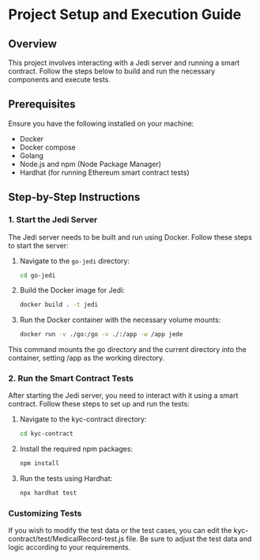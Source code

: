 # Project Setup and Execution Guide

## Overview

This project involves interacting with a Jedi server and running a smart contract. Follow the steps below to build and run the necessary components and execute tests.

## Prerequisites

Ensure you have the following installed on your machine:
- Docker
- Docker compose
- Golang
- Node.js and npm (Node Package Manager)
- Hardhat (for running Ethereum smart contract tests)

## Step-by-Step Instructions

### 1. Start the Jedi Server

The Jedi server needs to be built and run using Docker. Follow these steps to start the server:

1. Navigate to the `go-jedi` directory:
   ```bash
   cd go-jedi
2. Build the Docker image for Jedi:
   ```bash
   docker build . -t jedi

3. Run the Docker container with the necessary volume mounts:
      ```bash
      docker run -v ./go:/go -v ./:/app -w /app jede
      ```
This command mounts the go directory and the current directory into the container, setting /app as the working directory.

### 2. Run the Smart Contract Tests
After starting the Jedi server, you need to interact with it using a smart contract. Follow these steps to set up and run the tests:

1. Navigate to the kyc-contract directory:
    ```bash
    cd kyc-contract
    ```

2. Install the required npm packages:
    ```bash
    npm install
    ```

3. Run the tests using Hardhat:
    ```bash
    npx hardhat test
    ```
    
### Customizing Tests
If you wish to modify the test data or the test cases, you can edit the kyc-contract/test/MedicalRecord-test.js file. Be sure to adjust the test data and logic according to your requirements.

